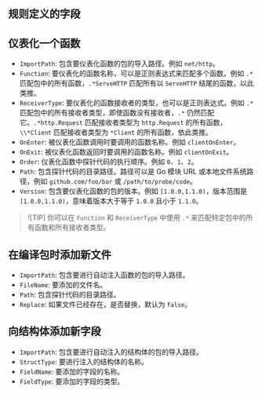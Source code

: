 ## 规则定义的字段

## 仪表化一个函数
- `ImportPath`: 包含要仪表化函数的包的导入路径。例如 `net/http`。
- `Function`: 要仪表化的函数名称，可以是正则表达式来匹配多个函数。例如 `.*` 匹配包中的所有函数，`.*ServeHTTP` 匹配所有以 `ServeHTTP` 结尾的函数，以此类推。
- `ReceiverType`: 要仪表化的函数接收者的类型，也可以是正则表达式。例如 `.*` 匹配包中的所有接收者类型，即使函数没有接收者，`.*` 仍然匹配它。`.*http.Request` 匹配接收者类型为 `http.Request` 的所有函数，`\\*Client` 匹配接收者类型为 `*Client` 的所有函数，依此类推。
- `OnEnter`: 被仪表化函数调用时要调用的函数名称。例如 `clientOnEnter`。
- `OnExit`: 被仪表化函数返回时要调用的函数名称。例如 `clientOnExit`。
- `Order`: 仪表化函数中探针代码的执行顺序。例如 `0`、`1`、`2`。
- `Path`: 包含探针代码的目录路径。路径可以是 Go 模块 URL 或本地文件系统路径，例如 `github.com/foo/bar` 或 `/path/to/probe/code`。
- `Version`: 包含要仪表化函数的包的版本。例如 `[1.0.0,1.1.0)`，版本范围是 `[1.0.0,1.1.0)`，意味着版本大于等于 `1.0.0` 且小于 `1.1.0`。
> ![TIP]
> 你可以在 `Function` 和 `ReceiverType` 中使用 `.*` 来匹配特定包中的所有函数和所有接收者类型。
## 在编译包时添加新文件
- `ImportPath`: 包含要进行自动注入函数的包的导入路径。
- `FileName`: 要添加的文件名。
- `Path`: 包含探针代码的目录路径。
- `Replace`: 如果文件已经存在，是否替换，默认为 `false`。
## 向结构体添加新字段
- `ImportPath`: 包含要进行自动注入的结构体的包的导入路径。
- `StructType`: 要进行注入的结构体的名称。
- `FieldName`: 要添加的字段的名称。
- `FieldType`: 要添加的字段的类型。